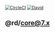 [![CircleCI](https://circleci.com/gh/rentdynamics/ng-core/tree/master.svg?style=shield)](https://circleci.com/gh/rentdynamics/ng-core/tree/master)
[![David](https://img.shields.io/david/rentdynamics/ng-core.svg)](https://github.com/rentdynamics/ng-core)

## @rd/core@7.x

